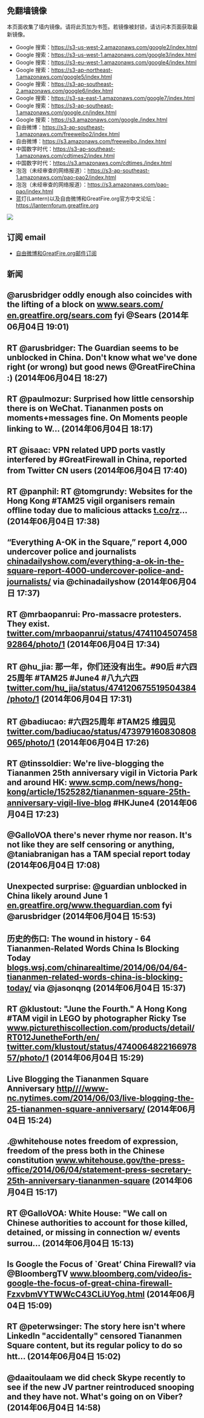 ## 免翻墙镜像
本页面收集了墙内镜像。请将此页加为书签。若镜像被封锁，请访问本页面获取最新镜像。
* Google 搜索：https://s3-us-west-2.amazonaws.com/google2/index.html
* Google 搜索：https://s3-us-west-1.amazonaws.com/google3/index.html
* Google 搜索：https://s3-eu-west-1.amazonaws.com/google4/index.html
* Google 搜索：https://s3-ap-northeast-1.amazonaws.com/google5/index.html
* Google 搜索：https://s3-ap-southeast-2.amazonaws.com/google6/index.html
* Google 搜索：https://s3-sa-east-1.amazonaws.com/google7/index.html
* Google 搜索：https://s3-ap-southeast-1.amazonaws.com/google.cn/index.html
* Google 搜索：https://s3.amazonaws.com/google./index.html
* 自由微博：https://s3-ap-southeast-1.amazonaws.com/freeweibo2/index.html
* 自由微博：https://s3.amazonaws.com/freeweibo./index.html
* 中国数字时代：https://s3-ap-southeast-1.amazonaws.com/cdtimes2/index.html
* 中国数字时代：https://s3.amazonaws.com/cdtimes./index.html
* 泡泡（未经审查的网络报道）：https://s3-ap-southeast-1.amazonaws.com/pao-pao2/index.html
* 泡泡（未经审查的网络报道）：https://s3.amazonaws.com/pao-pao/index.html
* 蓝灯(Lantern)以及自由微博和GreatFire.org官方中文论坛：https://lanternforum.greatfire.org

<img src="https://raw.githubusercontent.com/greatfire/z/master/logos.gif" />

## 订阅 email
* <a href="https://greatfire.us7.list-manage.com/subscribe?u=854fca58782082e0cbdf204a0&id=c78949b93c">自由微博和GreatFire.org邮件订阅</a>
    
## 新闻
@arusbridger oddly enough also coincides with the lifting of a block on <a href="http://www.sears.com/">www.sears.com/</a> <a href="https://en.greatfire.org/sears.com">en.greatfire.org/sears.com</a> fyi @Sears (2014年06月04日 19:01)
 ---
RT @arusbridger: The Guardian seems to be unblocked in China. Don't know what we've done right (or wrong) but good news @GreatFireChina :) (2014年06月04日 18:27)
 ---
RT @paulmozur: Surprised how little censorship there is on WeChat. Tiananmen posts on moments+messages fine. On Moments people linking to W… (2014年06月04日 18:17)
 ---
RT @isaac: VPN related UPD ports vastly interfered by #GreatFirewall in China, reported from Twitter CN users (2014年06月04日 17:40)
 ---
RT @panphil: RT @tomgrundy: Websites for the Hong Kong #TAM25 vigil organisers remain offline today due to malicious attacks <a href="http://t.co/rz">t.co/rz</a>… (2014年06月04日 17:38)
 ---
“Everything A-OK in the Square,” report 4,000 undercover police and journalists <a href="http://chinadailyshow.com/everything-a-ok-in-the-square-report-4000-undercover-police-and-journalists/">chinadailyshow.com/everything-a-ok-in-the-square-report-4000-undercover-police-and-journalists/</a> via @chinadailyshow (2014年06月04日 17:37)
 ---
RT @mrbaopanrui: Pro-massacre protesters. They exist. <a href="https://twitter.com/mrbaopanrui/status/474110450745892864/photo/1">twitter.com/mrbaopanrui/status/474110450745892864/photo/1</a> (2014年06月04日 17:34)
 ---
RT @hu_jia: 那一年，你们还没有出生。#90后 #六四25周年 #TAM25 #June4 #八九六四 <a href="https://twitter.com/hu_jia/status/474120675519504384/photo/1">twitter.com/hu_jia/status/474120675519504384/photo/1</a> (2014年06月04日 17:31)
 ---
RT @badiucao: #六四25周年 #TAM25 维园见 <a href="https://twitter.com/badiucao/status/473979160830808065/photo/1">twitter.com/badiucao/status/473979160830808065/photo/1</a> (2014年06月04日 17:26)
 ---
RT @tinssoldier: We're live-blogging the Tiananmen 25th anniversary vigil in Victoria Park and around HK: <a href="http://www.scmp.com/news/hong-kong/article/1525282/tiananmen-square-25th-anniversary-vigil-live-blog">www.scmp.com/news/hong-kong/article/1525282/tiananmen-square-25th-anniversary-vigil-live-blog</a> #HKJune4 (2014年06月04日 17:23)
 ---
@GalloVOA there's never rhyme nor reason. It's not like they are self censoring or anything, @taniabranigan has a TAM special report today (2014年06月04日 17:08)
 ---
Unexpected surprise: @guardian unblocked in China likely around June 1 <a href="https://en.greatfire.org/www.theguardian.com">en.greatfire.org/www.theguardian.com</a> fyi @arusbridger (2014年06月04日 15:53)
 ---
历史的伤口: The wound in history - 64 Tiananmen-Related Words China Is Blocking Today <a href="http://blogs.wsj.com/chinarealtime/2014/06/04/64-tiananmen-related-words-china-is-blocking-today/">blogs.wsj.com/chinarealtime/2014/06/04/64-tiananmen-related-words-china-is-blocking-today/</a> via @jasonqng (2014年06月04日 15:37)
 ---
RT @klustout: "June the Fourth." A Hong Kong #TAM vigil in LEGO by photographer Ricky Tse <a href="http://www.picturethiscollection.com/products/detail/RT012JunetheForth/en/">www.picturethiscollection.com/products/detail/RT012JunetheForth/en/</a> <a href="https://twitter.com/klustout/status/474006482216697857/photo/1">twitter.com/klustout/status/474006482216697857/photo/1</a> (2014年06月04日 15:29)
 ---
Live Blogging the Tiananmen Square Anniversary <a href="HTTP://http:////www-nc.nytimes.com/2014/06/03/live-blogging-the-25-tiananmen-square-anniversary/?=_php=true&_type=blogs&_php=true&_type=blogs&_php=true&_type=blogs&_php=true&_type=blogs&_php=true&_type=blogs&_php=true&_type=blogs&_php=true&_type=blogs&smid=tw-share&_r=6&">http////www-nc.nytimes.com/2014/06/03/live-blogging-the-25-tiananmen-square-anniversary/</a> (2014年06月04日 15:24)
 ---
.@whitehouse notes freedom of expression, freedom of the press both in the Chinese constitution <a href="http://www.whitehouse.gov/the-press-office/2014/06/04/statement-press-secretary-25th-anniversary-tiananmen-square">www.whitehouse.gov/the-press-office/2014/06/04/statement-press-secretary-25th-anniversary-tiananmen-square</a> (2014年06月04日 15:17)
 ---
RT @GalloVOA: White House: "We call on Chinese authorities to account for those killed, detained, or missing in connection w/ events surrou… (2014年06月04日 15:13)
 ---
Is Google the Focus of `Great’ China Firewall? via @BloombergTV <a href="http://www.bloomberg.com/video/is-google-the-focus-of-great-china-firewall-FzxvbmVYTWWcC43CLiUYog.html">www.bloomberg.com/video/is-google-the-focus-of-great-china-firewall-FzxvbmVYTWWcC43CLiUYog.html</a> (2014年06月04日 15:09)
 ---
RT @peterwsinger: The story here isn't where LinkedIn "accidentally" censored Tiananmen Square content, but its regular policy to do so
htt… (2014年06月04日 15:02)
 ---
@daaitoulaam we did check Skype recently to see if the new JV partner reintroduced snooping and they have not. What's going on on Viber? (2014年06月04日 14:58)
 ---
